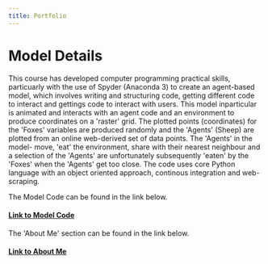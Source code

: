 ```yaml
---
title: Portfolio
---
```


# Model Details

This course has developed computer programming practical skills, particuarly with the use of Spyder (Anaconda 3) to create an agent-based model, which involves writing and structuring code, getting different code to interact and gettings code to interact with users. This  model inparticular is animated and interacts with an agent code and an environment to produce coordinates on a 'raster' grid. The plotted points (coordinates) for the 'Foxes' variables are produced randomly and the 'Agents' (Sheep) are plotted from an online web-derived set of data points. The 'Agents' in the model- move, 'eat' the environment, share with their nearest neighbour and a selection of the 'Agents' are unfortunately subsequently 'eaten' by the 'Foxes' when the 'Agents' get too close. The code uses core Python language with an object oriented approach, continous integration and web-scraping.

The Model Code can be found in the link below. 

#### [Link to Model Code](https://github.com/gy19cp/gy19cp.github.io/blob/master/model.py)


The 'About Me' section can be found in the link below. 

#### [Link to About Me](https://gy19cp.github.io/about.html)


